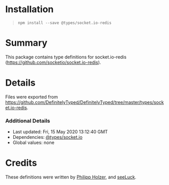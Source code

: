 # Installation
> `npm install --save @types/socket.io-redis`

# Summary
This package contains type definitions for socket.io-redis (https://github.com/socketio/socket.io-redis).

# Details
Files were exported from https://github.com/DefinitelyTyped/DefinitelyTyped/tree/master/types/socket.io-redis.

### Additional Details
 * Last updated: Fri, 15 May 2020 13:12:40 GMT
 * Dependencies: [@types/socket.io](https://npmjs.com/package/@types/socket.io)
 * Global values: none

# Credits
These definitions were written by [Philipp Holzer](https://github.com/nupplaphil), and [seeLuck](https://github.com/seeLuck).
